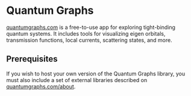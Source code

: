 Quantum Graphs
=============

[quantumgraphs.com](http://quantumgraphs.com) is a free-to-use app for exploring tight-binding quantum systems. It includes tools for visualizing eigen orbitals, transmission functions, local currents, scattering states, and more.

## Prerequisites

If you wish to host your own version of the Quantum Graphs library, you must also include a set of external libraries described on [quantumgraphs.com/about](http://quantumgraphs.com/about).
